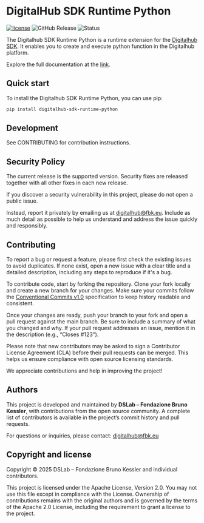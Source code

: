 # DigitalHub SDK Runtime Python

[![license](https://img.shields.io/badge/license-Apache%202.0-blue)](https://github.com/scc-digitalhub/digitalhub-sdk-runtime-python/LICENSE) ![GitHub Release](https://img.shields.io/github/v/release/scc-digitalhub/digitalhub-sdk-runtime-python)
![Status](https://img.shields.io/badge/status-stable-gold)

The Digitalhub SDK Runtime Python is a runtime extension for the [Digitalhub SDK](https://github.com/scc-digitalhub/digitalhub-sdk). It enables you to create and execute python function in the Digitalhub platform.

Explore the full documentation at the [link](https://scc-digitalhub.github.io/sdk-docs/runtimes/python/overview/).

## Quick start

To install the Digitalhub SDK Runtime Python, you can use pip:

```bash
pip install digitalhub-sdk-runtime-python
```

## Development

See CONTRIBUTING for contribution instructions.

## Security Policy

The current release is the supported version. Security fixes are released together with all other fixes in each new release.

If you discover a security vulnerability in this project, please do not open a public issue.

Instead, report it privately by emailing us at digitalhub@fbk.eu. Include as much detail as possible to help us understand and address the issue quickly and responsibly.

## Contributing

To report a bug or request a feature, please first check the existing issues to avoid duplicates. If none exist, open a new issue with a clear title and a detailed description, including any steps to reproduce if it's a bug.

To contribute code, start by forking the repository. Clone your fork locally and create a new branch for your changes. Make sure your commits follow the [Conventional Commits v1.0](https://www.conventionalcommits.org/en/v1.0.0/) specification to keep history readable and consistent.

Once your changes are ready, push your branch to your fork and open a pull request against the main branch. Be sure to include a summary of what you changed and why. If your pull request addresses an issue, mention it in the description (e.g., “Closes #123”).

Please note that new contributors may be asked to sign a Contributor License Agreement (CLA) before their pull requests can be merged. This helps us ensure compliance with open source licensing standards.

We appreciate contributions and help in improving the project!

## Authors

This project is developed and maintained by **DSLab – Fondazione Bruno Kessler**, with contributions from the open source community. A complete list of contributors is available in the project’s commit history and pull requests.

For questions or inquiries, please contact: [digitalhub@fbk.eu](mailto:digitalhub@fbk.eu)

## Copyright and license

Copyright © 2025 DSLab – Fondazione Bruno Kessler and individual contributors.

This project is licensed under the Apache License, Version 2.0.
You may not use this file except in compliance with the License. Ownership of contributions remains with the original authors and is governed by the terms of the Apache 2.0 License, including the requirement to grant a license to the project.
